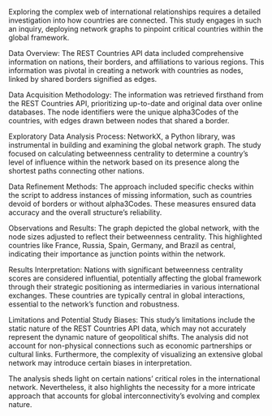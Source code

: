 Exploring the complex web of international relationships requires a detailed investigation into how countries are connected. This study engages in such an inquiry, deploying network graphs to pinpoint critical countries within the global framework.

Data Overview:
The REST Countries API data included comprehensive information on nations, their borders, and affiliations to various regions. This information was pivotal in creating a network with countries as nodes, linked by shared borders signified as edges.

Data Acquisition Methodology:
The information was retrieved firsthand from the REST Countries API, prioritizing up-to-date and original data over online databases. The node identifiers were the unique alpha3Codes of the countries, with edges drawn between nodes that shared a border.

Exploratory Data Analysis Process:
NetworkX, a Python library, was instrumental in building and examining the global network graph. The study focused on calculating betweenness centrality to determine a country’s level of influence within the network based on its presence along the shortest paths connecting other nations.

Data Refinement Methods:
The approach included specific checks within the script to address instances of missing information, such as countries devoid of borders or without alpha3Codes. These measures ensured data accuracy and the overall structure’s reliability.

Observations and Results:
The graph depicted the global network, with the node sizes adjusted to reflect their betweenness centrality. This highlighted countries like France, Russia, Spain, Germany, and Brazil as central, indicating their importance as junction points within the network.

Results Interpretation:
Nations with significant betweenness centrality scores are considered influential, potentially affecting the global framework through their strategic positioning as intermediaries in various international exchanges. These countries are typically central in global interactions, essential to the network’s function and robustness.

Limitations and Potential Study Biases:
This study’s limitations include the static nature of the REST Countries API data, which may not accurately represent the dynamic nature of geopolitical shifts. The analysis did not account for non-physical connections such as economic partnerships or cultural links. Furthermore, the complexity of visualizing an extensive global network may introduce certain biases in interpretation.

The analysis sheds light on certain nations’ critical roles in the international network. Nevertheless, it also highlights the necessity for a more intricate approach that accounts for global interconnectivity’s evolving and complex nature.
